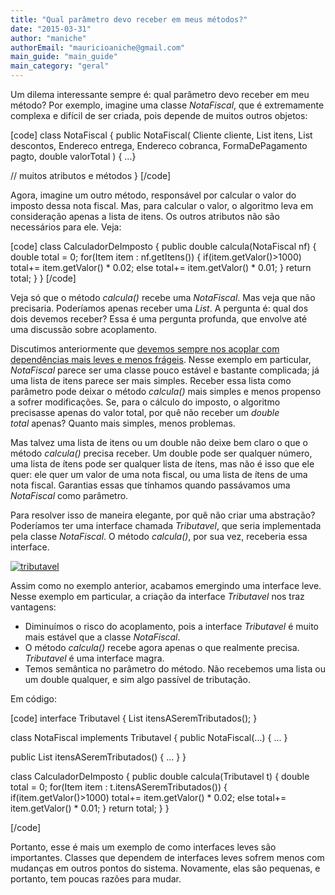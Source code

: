 ```yaml
---
title: "Qual parâmetro devo receber em meus métodos?"
date: "2015-03-31"
author: "maniche"
authorEmail: "mauricioaniche@gmail.com"
main_guide: "main_guide"
main_category: "geral"
---
```


Um dilema interessante sempre é: qual parâmetro devo receber em meu método? Por exemplo, imagine uma classe _NotaFiscal_, que é extremamente complexa e difícil de ser criada, pois depende de muitos outros objetos:

\[code\] class NotaFiscal { public NotaFiscal( Cliente cliente, List<Item> itens, List<Desconto> descontos, Endereco entrega, Endereco cobranca, FormaDePagamento pagto, double valorTotal ) { ...}

// muitos atributos e métodos } \[/code\]

Agora, imagine um outro método, responsável por calcular o valor do imposto dessa nota fiscal. Mas, para calcular o valor, o algoritmo leva em consideração apenas a lista de itens. Os outros atributos não são necessários para ele. Veja:

\[code\] class CalculadorDeImposto { public double calcula(NotaFiscal nf) { double total = 0; for(Item item : nf.getItens()) { if(item.getValor()>1000) total+= item.getValor() \* 0.02; else total+= item.getValor() \* 0.01; } return total; } } \[/code\]

Veja só que o método _calcula()_ recebe uma _NotaFiscal_. Mas veja que não precisaria. Poderíamos apenas receber uma _List_. A pergunta é: qual dos dois devemos receber? Essa é uma pergunta profunda, que envolve até uma discussão sobre acoplamento.

Discutimos anteriormente que [devemos sempre nos acoplar com dependências mais leves e menos frágeis](https://blog.caelum.com.br/orientacao-a-objetos-uma-outra-perspectiva-sobre-o-acoplamento/). Nesse exemplo em particular, _NotaFiscal_ parece ser uma classe pouco estável e bastante complicada; já uma lista de itens parece ser mais simples. Receber essa lista como parâmetro pode deixar o método _calcula()_ mais simples e menos propenso a sofrer modificações. Se, para o cálculo do imposto, o algoritmo precisasse apenas do valor total, por quê não receber um _double total_ apenas? Quanto mais simples, menos problemas.

Mas talvez uma lista de itens ou um double não deixe bem claro o que o método _calcula()_ precisa receber. Um double pode ser qualquer número, uma lista de ítens pode ser qualquer lista de ítens, mas não é isso que ele quer: ele quer um valor de uma nota fiscal, ou uma lista de ítens de uma nota fiscal. Garantias essas que tínhamos quando passávamos uma _NotaFiscal_ como parâmetro.

Para resolver isso de maneira elegante, por quê não criar uma abstração? Poderíamos ter uma interface chamada _Tributavel_, que seria implementada pela classe _NotaFiscal_. O método _calcula()_, por sua vez, receberia essa interface.

[![tributavel](https://blog.caelum.com.br/wp-content/uploads/2015/01/tributavel-300x83.png)](https://blog.caelum.com.br/wp-content/uploads/2015/01/tributavel.png)

Assim como no exemplo anterior, acabamos emergindo uma interface leve. Nesse exemplo em particular, a criação da interface _Tributavel_ nos traz vantagens:

- Diminuímos o risco do acoplamento, pois a interface _Tributavel_ é muito mais estável que a classe _NotaFiscal_.
- O método _calcula()_ recebe agora apenas o que realmente precisa. _Tributavel_ é uma interface magra.
- Temos semântica no parâmetro do método. Não recebemos uma lista ou um double qualquer, e sim algo passível de tributação.

Em código:

\[code\] interface Tributavel { List<Item> itensASeremTributados(); }

class NotaFiscal implements Tributavel { public NotaFiscal(...) { ... }

public List<Item> itensASeremTributados() { ... } }

class CalculadorDeImposto { public double calcula(Tributavel t) { double total = 0; for(Item item : t.itensASeremTributados()) { if(item.getValor()>1000) total+= item.getValor() \* 0.02; else total+= item.getValor() \* 0.01; } return total; } }

\[/code\]

Portanto, esse é mais um exemplo de como interfaces leves são importantes. Classes que dependem de interfaces leves sofrem menos com mudanças em outros pontos do sistema. Novamente, elas são pequenas, e portanto, tem poucas razões para mudar.
